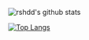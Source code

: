![rshdd's github stats](https://github-readme-stats.vercel.app/api?username=rshdd)

[![Top Langs](https://github-readme-stats.vercel.app/api/top-langs/?username=rshdd)](https://github.com/rshdd/github-readme-stats)

